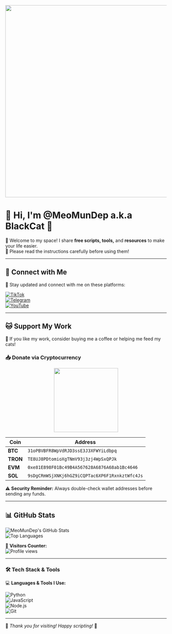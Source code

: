 <!-- BANNER GIF -->
<p align="center">
  <img src="https://media.giphy.com/media/QTfX9Ejfra3ZmNxh6B/giphy.gif" width="600">
</p>

# 👋 Hi, I'm **@MeoMunDep** a.k.a **BlackCat** 🖤  

🚀 Welcome to my space! I share **free scripts, tools,** and **resources** to make your life easier.  
📌 Please read the instructions carefully before using them!  

---

## 📲 **Connect with Me**  
🌟 Stay updated and connect with me on these platforms:  

[![TikTok](https://img.shields.io/badge/TikTok-%40meomundep-red?style=for-the-badge&logo=tiktok)](https://www.tiktok.com/@meomundep)  
[![Telegram](https://img.shields.io/badge/Telegram-MeoMunDep-blue?style=for-the-badge&logo=telegram)](https://t.me/MeoMunDep)  
[![YouTube](https://img.shields.io/badge/Youtube-Subscribe-red?style=for-the-badge&logo=youtube)](https://www.youtube.com/@keoairdropfreene)  

---

## 🐱 **Support My Work**  

💖 If you like my work, consider buying me a coffee or helping me feed my cats!  

### 📥 **Donate via Cryptocurrency**  

<p align="center">
  <img src="https://media.giphy.com/media/jOpLbiGmHR9S0/giphy.gif" width="200">
</p>

| **Coin**      | **Address** |
|--------------|------------|
| **BTC**      | `31oPBVBFR8WpVdRJD3ssE3J3XFWYiLdbpq` |
| **TRON**     | `TE8UJ8PDtomioXgTNmV93j3zj4WpSxQPJk` |
| **EVM**      | `0xe81E898F01Bc49B4A567628A6876A68ab1Bc4646` |
| **SOL**      | `9sDgCRmWSjXNKj6hGZ9iCQPTac6XP6F1RxnkztWfc4Js` |

⚠️ **Security Reminder:** Always double-check wallet addresses before sending any funds.  

---

## 📊 **GitHub Stats**  

![MeoMunDep's GitHub Stats](https://github-readme-stats.vercel.app/api?username=MeoMunDep&show_icons=true&theme=radical)  
![Top Languages](https://github-readme-stats.vercel.app/api/top-langs/?username=MeoMunDep&layout=compact&theme=radical)  

🎯 **Visitors Counter:**  
![Profile views](https://komarev.com/ghpvc/?username=MeoMunDep&label=PROFILE+VIEWS&color=blue&style=flat)  

---

### 🛠 **Tech Stack & Tools**  
💻 **Languages & Tools I Use:**  

![Python](https://img.shields.io/badge/Python-3776AB?style=for-the-badge&logo=python&logoColor=white)  
![JavaScript](https://img.shields.io/badge/JavaScript-F7DF1E?style=for-the-badge&logo=javascript&logoColor=black)  
![Node.js](https://img.shields.io/badge/Node.js-43853D?style=for-the-badge&logo=node.js&logoColor=white)  
![Git](https://img.shields.io/badge/Git-F05032?style=for-the-badge&logo=git&logoColor=white)  

---

🐾 *Thank you for visiting! Happy scripting!* 🚀  
